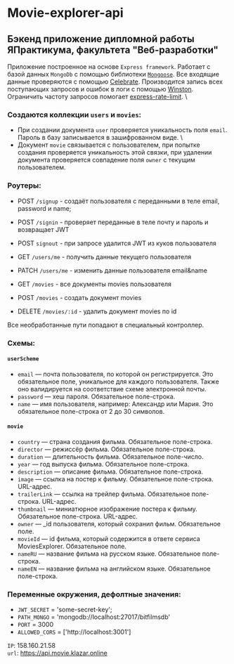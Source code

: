 # Movie-explorer-api
## Бэкенд приложение дипломной работы ЯПрактикума, факультета "Веб-разработки"

Приложение построенное на основе `Express framework`. Работает с базой данных `MongoDb` с помощью библиотеки [`Mongoose`](https://mongoosejs.com/).  Все входящие данные проверяются c помощью [Celebrate](https://www.npmjs.com/package/celebrate). Производится запись всех поступающих запросов и ошибок в логи с помощью [Winston](https://github.com/winstonjs/winston).
Ограничить частоту запросов помогает [express-rate-limit](https://www.npmjs.com/package/express-rate-limit). \
### Создаются коллекции `users` и `movies`: 
- При создании документа `user` проверяется уникальность поля `email`. Пароль в базу записывается в зашифрованном виде. \
- Документ `movie` связывается с пользователем, при попытке создания проверяется уникальность этой связки, при удалении документа проверяется совпадение поля `owner` с текущим пользователем.

### Роутеры:

- POST `/signup` - создаёт пользователя с переданными в теле email, password и name;
- POST `/signin` - проверяет переданные в теле почту и пароль и возвращает JWT
- POST `signout` - при запросе удалится JWT из куков пользователя

- GET `/users/me` - получить данные текущего пользователя
- PATCH `/users/me` - изменить данные пользователя email&name
- GET `/movies` - все документы movies пользователя
- POST `/movies` - создать документ movies
- DELETE `/movies/:id` - удалить документ movies по id

Все необработанные пути попадают в специальный контроллер.

### Схемы:

#### `userScheme`
 - `email` — почта пользователя, по которой он регистрируется. Это обязательное поле, уникальное для каждого пользователя. Также оно валидируется на соответствие схеме электронной почты.
- `password` — хеш пароля. Обязательное поле-строка.
- `name` — имя пользователя, например: Александр или Мария. Это обязательное поле-строка от 2 до 30 символов.

#### `movie`
- `country` — страна создания фильма. Обязательное поле-строка.
- `director` — режиссёр фильма. Обязательное поле-строка.
- `duration` — длительность фильма. Обязательное поле-число.
- `year` — год выпуска фильма. Обязательное поле-строка.
- `description` — описание фильма. Обязательное поле-строка.
- `image` — ссылка на постер к фильму. Обязательное поле-строка. URL-адрес.
- `trailerLink` — ссылка на трейлер фильма. Обязательное поле-строка.  URL-адрес.
- `thumbnail` — миниатюрное изображение постера к фильму. Обязательное поле-строка.  URL-адрес.
- `owner` — _id пользователя, который сохранил фильм. Обязательное поле.
- `movieId` — id фильма, который содержится в ответе сервиса MoviesExplorer. Обязательное поле.
- `nameRU` — название фильма на русском языке. Обязательное поле-строка.
- `nameEN` — название фильма на английском языке. Обязательное поле-строка.
### Переменные окружения, дефолтные значения:

- `JWT_SECRET` = 'some-secret-key';
- `PATH_MONGO` = 'mongodb://localhost:27017/bitfilmsdb'
- `PORT` = 3000
- `ALLOWED_CORS` = ['http://localhost:3001']

`IP`: 158.160.21.58 \
`url`: https://api.movie.klazar.online
